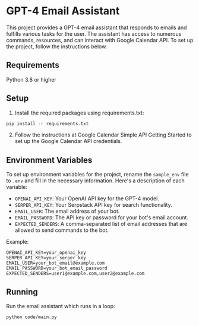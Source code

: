 # GPT-4 Email Assistant
This project provides a GPT-4 email assistant that responds to emails and fulfills various tasks for the user. The assistant has access to numerous commands, resources, and can interact with Google Calendar API. To set up the project, follow the instructions below.

## Requirements
Python 3.8 or higher

## Setup

1. Install the required packages using requirements.txt:

``` bash
pip install -r requirements.txt
```

2. Follow the instructions at Google Calendar Simple API Getting Started to set up the Google Calendar API credentials.

## Environment Variables

To set up environment variables for the project, rename the `sample_env` file to `.env` and fill in the necessary information. Here's a description of each variable:

* `OPENAI_API_KEY`: Your OpenAI API key for the GPT-4 model.
* `SERPER_API_KEY`: Your Serpstack API key for search functionality.
* `EMAIL_USER`: The email address of your bot.
* `EMAIL_PASSWORD`: The API key or password for your bot's email account.
* `EXPECTED_SENDERS`: A comma-separated list of email addresses that are allowed to send commands to the bot.

Example:

```plaintext
OPENAI_API_KEY=your_openai_key
SERPER_API_KEY=your_serper_key
EMAIL_USER=your_bot_email@example.com
EMAIL_PASSWORD=your_bot_email_password
EXPECTED_SENDERS=user1@example.com,user2@example.com
```

## Running
Run the email assistant which runs in a loop:

``` bash
python code/main.py
```



